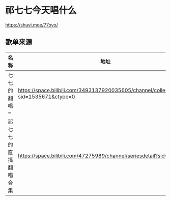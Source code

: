 # 祁七七今天唱什么
https://shuvi.moe/77ovo/
## 歌单来源
|名称|地址|最后更新时间|
|-----|-----|-----|
|七七的翻唱~|https://space.bilibili.com/3493137920035605/channel/collectiondetail?sid=1535671&ctype=0|2024-01-19|
|祁七七的直播翻唱合集|https://space.bilibili.com/47275989/channel/seriesdetail?sid=3580738||
